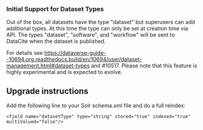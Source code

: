 ### Initial Support for Dataset Types

Out of the box, all datasets have the type "dataset" but superusers can add additional types. At this time the type can only be set at creation time via API. The types "dataset", "software", and "workflow" will be sent to DataCite when the dataset is published.

For details see <https://dataverse-guide--10694.org.readthedocs.build/en/10694/user/dataset-management.html#dataset-types> and #10517. Please note that this feature is highly experimental and is expected to evolve.

Upgrade instructions
--------------------

Add the following line to your Solr schema.xml file and do a full reindex:

```
<field name="datasetType" type="string" stored="true" indexed="true" multiValued="false"/>
```
